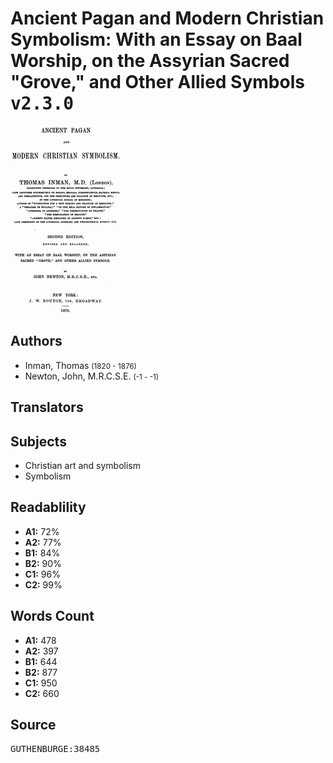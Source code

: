 # Ancient Pagan and Modern Christian Symbolism: With an Essay on Baal Worship, on the Assyrian Sacred "Grove," and Other Allied Symbols <kbd>v2.3.0</kbd>

![](./cover.medium.jpg "")

## Authors


 - Inman, Thomas <small>(1820 - 1876)</small>
 - Newton, John, M.R.C.S.E. <small>(-1 - -1)</small>

## Translators



## Subjects


 - Christian art and symbolism
 - Symbolism

## Readablility


 - **A1:** 72%
 - **A2:** 77%
 - **B1:** 84%
 - **B2:** 90%
 - **C1:** 96%
 - **C2:** 99%

## Words Count


 - **A1:** 478
 - **A2:** 397
 - **B1:** 644
 - **B2:** 877
 - **C1:** 950
 - **C2:** 660

## Source


<kbd>GUTHENBURGE:38485</kbd>
